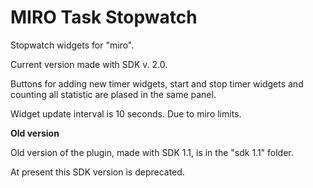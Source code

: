 # MIRO Task Stopwatch

Stopwatch widgets for "miro".

Current version made with SDK v. 2.0.

Buttons for adding new timer widgets, start and stop timer widgets and counting all statistic are plased in the same panel.

Widget update interval is 10 seconds. Due to miro limits.


**Old version**

Old version of the plugin, made with SDK 1.1, is in the "sdk 1.1" folder.

At present this SDK version is deprecated.
